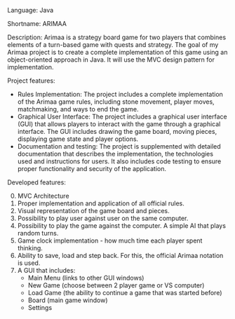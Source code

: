 Language: Java

Shortname: ARIMAA

Description: Arimaa is a strategy board game for two players that combines elements of a turn-based game with quests and strategy. The goal of my Arimaa project is to create a complete implementation of this game using an object-oriented approach in Java. It will use the MVC design pattern for implementation.

Project features:

- Rules Implementation: The project includes a complete implementation of the Arimaa game rules, including stone movement, player moves, matchmaking, and ways to end the game.
- Graphical User Interface: The project includes a graphical user interface (GUI) that allows players to interact with the game through a graphical interface. The GUI includes drawing the game board, moving pieces, displaying game state and player options.
- Documentation and testing: The project is supplemented with detailed documentation that describes the implementation, the technologies used and instructions for users. It also includes code testing to ensure proper functionality and security of the application.

Developed features:

0. MVC Architecture
1. Proper implementation and application of all official rules.
2. Visual representation of the game board and pieces.
3. Possibility to play user against user on the same computer.
4. Possibility to play the game against the computer. A simple AI that plays random turns.
5. Game clock implementation - how much time each player spent thinking.
6. Ability to save, load and step back. For this, the official Arimaa notation is used.
7. A GUI that includes:
	 - Main Menu (links to other GUI windows)
	 - New Game (choose between 2 player game or VS computer)
	 - Load Game (the ability to continue a game that was started before)
	 - Board (main game window)
	 - Settings
